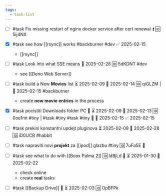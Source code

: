 ```yaml
---
tags:
  - task-list
---
```

- [ ] #task Fix missing restart of nginx docker service after cert renewal ⏫ 🆔 5ij4NX
- [x] #task see how [[rsync]] works #backburner #dev ✅ 2025-02-15
	- [[rsync]]

- [ ] #task Look into what SSE means 📅 2025-02-28 🆔 5dKDNT #dev
	- see [[Deno Web Server]]
- [ ] #task build a New **Movies** list ⏳ 2025-02-09 📅 2025-02-14 🆔 qiGLZM | 📅 2025-02-15 #backburner 
	- create **new movie entries** in the process
	
- [x] #task pocistiti Downloads folder PC 🔼 ⏳ 2025-02-09 📅 2025-02-13 🆔 0oe1mt #tiny | #task #tiny #task #tiny 🔼 📅 2025-02-15 ✅ 2025-02-15
- [ ] #task prekini konstantni updejt pluginova ⏳ 2025-02-09 📅 2025-02-28 🆔 iD0UCB #habbit

- [ ] #task napraviti novi **projekt** za [[ipod]] glazbu #tiny 🆔 7uFa5E 🔼
- [ ] #task see what to do with [[Boox Palma 2]] 🆔 ldBjLd 🔼 ⏳ 2025-01-30 📅 2025-02-22
	- check online
	- create **real** tasks
- [ ] #task [[Backup Drive]] 🔼 ⏳ 2025-02-03 🆔 OpBFPk